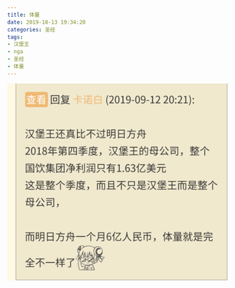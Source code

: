 ```yaml
---
title: 体量
date: 2019-10-13 19:34:20
categories: 圣经
tags:
- 汉堡王
- nga
- 圣经
- 体量
---
```

![](2019-10-13-19-34/01.jpg)
